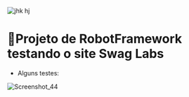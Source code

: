 
![jhk hj](https://github.com/NimsayS/Projeto_Robot_Framework/assets/104380424/c18bc298-e8e2-4b00-8ea9-4840da202909)
# 🤖Projeto de RobotFramework testando o site Swag Labs

- Alguns testes:

  
![Screenshot_44](https://github.com/NimsayS/Projeto_Robot_Framework/assets/104380424/3f7edd86-b314-4c70-b48e-b93782a82516)
